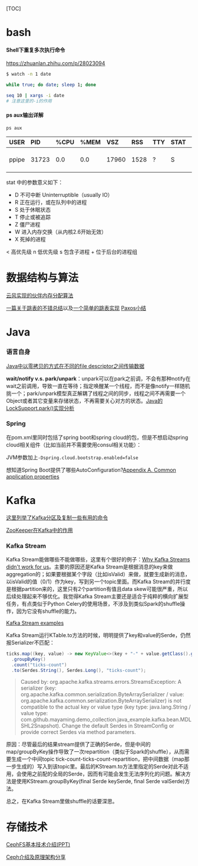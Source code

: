 [TOC]

# bash

#### Shell下重复多次执行命令

https://zhuanlan.zhihu.com/p/28023094

```bash
$ watch -n 1 date
```

```bash
while true; do date; sleep 1; done
```

```bash
seq 10 | xargs -i date
# 注意这里的-i的作用
```



#### ps aux输出详解

`ps aux`

| USER  | PID   | %CPU | %MEM | VSZ   | RSS  | TTY  | STAT | START | TIME | COMMAND                                                      |
| :---- | :---- | :--- | :--- | :---- | :--- | :--- | :--- | :---- | :--- | :----------------------------------------------------------- |
| ppipe | 31723 | 0.0  | 0.0  | 17960 | 1528 | ?    | S    | May20 | 0:03 | rsync -avzL 218.244.142.25::output_25 /datayes/pipeline/newsCrawler/data_25/ |
stat 中的参数意义如下：
   - D 不可中断 Uninterruptible（usually IO）
   - R 正在运行，或在队列中的进程
   - S 处于休眠状态
   - T 停止或被追踪
   - Z 僵尸进程
   - W 进入内存交换（从内核2.6开始无效）
   - X   死掉的进程

< 高优先级 
n   低优先级
s   包含子进程
\+   位于后台的进程组



# 数据结构与算法

[云风实现的伙伴内存分配算法](https://github.com/cloudwu/buddy)

[一篇关于跳表的不错总结](http://zhangtielei.com/posts/blog-redis-skiplist.html)以及[一个简单的跳表实现](https://github.com/begeekmyfriend/skiplist/blob/master/skiplist.h)
[Paxos小结](http://drmingdrmer.github.io/post-res/paxos-slide/pdf/paxos.html)



# Java

### 语言自身

[Java中以零拷贝的方式在不同的file descriptor之间传输数据](https://www.ibm.com/developerworks/linux/library/j-zerocopy/)

**wait/notify v.s. park/unpark**：unpark可以在park之前调，不会有那种notify在wait之前调用，导致一直在等待；指定唤醒某一个线程，而不是像notify一样随机挑一个；park/unpark模型真正解耦了线程之间的同步，线程之间不再需要一个Object或者其它变量来存储状态，不再需要关心对方的状态。[Java的LockSupport.park()实现分析](https://blog.csdn.net/hengyunabc/article/details/28126139)

### Spring

在pom.xml里同时包括了spring boot和spring cloud的包，但是不想启动spring cloud相关组件（比如当前并不需要使用consul相关功能）：

JVM参数加上`-Dspring.cloud.bootstrap.enabled=false`

想知道Spring Boot提供了哪些AutoConfiguration?[Appendix A. Common application properties](https://docs.spring.io/spring-boot/docs/2.0.3.RELEASE/reference/htmlsingle/#common-application-properties)

# Kafka

[这里列举了Kafka分区及复制一些有用的命令](https://cwiki.apache.org/confluence/display/KAFKA/Replication+tools#Replicationtools-5.AddPartitionTool)

[ZooKeeper在Kafka中的作用](https://www.quora.com/What-is-the-need-of-zookeeper-in-Apache-kafka)

### Kafka Stream

Kafka Stream能做哪些不能做哪些，这里有个很好的例子：[Why Kafka Streams didn't work for us](https://aseigneurin.github.io/2017/08/04/why-kafka-streams-didnt-work-for-us-part-1.html)。主要的原因还是Kafka Stream是根据消息的key来做aggregation的；如果要根据某个字段（比如isValid）来做，就要生成新的消息，以isValid的值（0/1）作为key，写到另一个topic里面。而Kafka Stream的并行度是根据partition来的，这里只有2个partition有值且data skew可能很严重，所以后续处理起来不够优化。我觉得Kafka Stream主要还是适合于纯粹的横向扩展型任务，有点类似于Python Celery的使用场景，不涉及到类似Spark的shuffle操作，因为它没有shuffle的能力。

[Kafka Stream examples](https://github.com/confluentinc/kafka-streams-examples)

Kafka Stream运行KTable.to方法的时候，明明提供了key和value的Serde，仍然报Serializer不匹配：

```java
ticks.map((key, value) -> new KeyValue<>(key + "-" + value.getClass().getSimpleName() + "-" + new SimpleDateFormat("[yyyy-MM-dd HH:mm]").format(value.getDate()), value))
  .groupByKey()
  .count("ticks-count")
  .to(Serdes.String(), Serdes.Long(), "ticks-count");
```

> Caused by: org.apache.kafka.streams.errors.StreamsException: A serializer (key: org.apache.kafka.common.serialization.ByteArraySerializer / value: org.apache.kafka.common.serialization.ByteArraySerializer) is not compatible to the actual key or value type (key type: java.lang.String / value type: com.github.mayaming.demo_collection.java_example.kafka.bean.MDLSHL2Snapshot). Change the default Serdes in StreamConfig or provide correct Serdes via method parameters.

原因：尽管最后的结果stream提供了正确的Serde，但是中间的map/groupByKey操作导致了一次repartition（类似于Spark的shuffle），从而需要生成一个中间topic tick-count-ticks-count-repartition，把中间数据（map那一步生成的）写入到该topic里。最后的KStream.to方法里指定的Serde对此不适用，会使用之前配的全局的Serde，因而有可能会发生无法序列化的问题。解决方法是使用KStream.groupByKey(final Serde<K> keySerde, final Serde<V> valSerde)方法。

总之，在Kafka Stream里做shuffle的话要深思。

# 存储技术

[CephFS基本技术介绍(PPT)](https://www.slideshare.net/YangGuanjun/cephfs)

[Ceph介绍及原理架构分享](https://www.jianshu.com/p/cc3ece850433)

